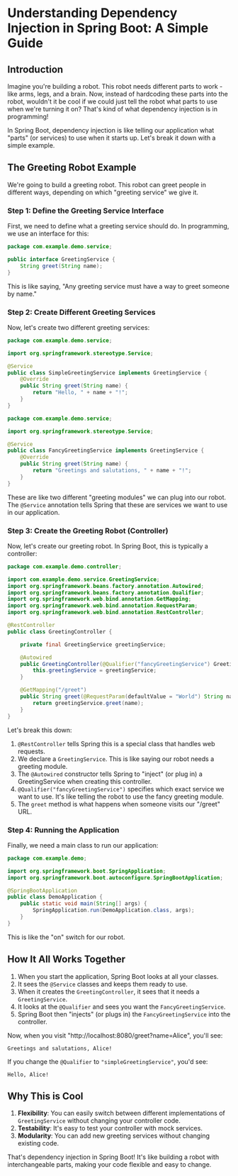 # Understanding Dependency Injection in Spring Boot: A Simple Guide

## Introduction

Imagine you're building a robot. This robot needs different parts to work - like arms, legs, and a brain. Now, instead of hardcoding these parts into the robot, wouldn't it be cool if we could just tell the robot what parts to use when we're turning it on? That's kind of what dependency injection is in programming!

In Spring Boot, dependency injection is like telling our application what "parts" (or services) to use when it starts up. Let's break it down with a simple example.

## The Greeting Robot Example

We're going to build a greeting robot. This robot can greet people in different ways, depending on which "greeting service" we give it.

### Step 1: Define the Greeting Service Interface

First, we need to define what a greeting service should do. In programming, we use an interface for this:

```java
package com.example.demo.service;

public interface GreetingService {
    String greet(String name);
}
```

This is like saying, "Any greeting service must have a way to greet someone by name."

### Step 2: Create Different Greeting Services

Now, let's create two different greeting services:

```java
package com.example.demo.service;

import org.springframework.stereotype.Service;

@Service
public class SimpleGreetingService implements GreetingService {
    @Override
    public String greet(String name) {
        return "Hello, " + name + "!";
    }
}
```

```java
package com.example.demo.service;

import org.springframework.stereotype.Service;

@Service
public class FancyGreetingService implements GreetingService {
    @Override
    public String greet(String name) {
        return "Greetings and salutations, " + name + "!";
    }
}
```

These are like two different "greeting modules" we can plug into our robot. The `@Service` annotation tells Spring that these are services we want to use in our application.

### Step 3: Create the Greeting Robot (Controller)

Now, let's create our greeting robot. In Spring Boot, this is typically a controller:

```java
package com.example.demo.controller;

import com.example.demo.service.GreetingService;
import org.springframework.beans.factory.annotation.Autowired;
import org.springframework.beans.factory.annotation.Qualifier;
import org.springframework.web.bind.annotation.GetMapping;
import org.springframework.web.bind.annotation.RequestParam;
import org.springframework.web.bind.annotation.RestController;

@RestController
public class GreetingController {

    private final GreetingService greetingService;

    @Autowired
    public GreetingController(@Qualifier("fancyGreetingService") GreetingService greetingService) {
        this.greetingService = greetingService;
    }

    @GetMapping("/greet")
    public String greet(@RequestParam(defaultValue = "World") String name) {
        return greetingService.greet(name);
    }
}
```

Let's break this down:

1. `@RestController` tells Spring this is a special class that handles web requests.
2. We declare a `GreetingService`. This is like saying our robot needs a greeting module.
3. The `@Autowired` constructor tells Spring to "inject" (or plug in) a GreetingService when creating this controller.
4. `@Qualifier("fancyGreetingService")` specifies which exact service we want to use. It's like telling the robot to use the fancy greeting module.
5. The `greet` method is what happens when someone visits our "/greet" URL.

### Step 4: Running the Application

Finally, we need a main class to run our application:

```java
package com.example.demo;

import org.springframework.boot.SpringApplication;
import org.springframework.boot.autoconfigure.SpringBootApplication;

@SpringBootApplication
public class DemoApplication {
    public static void main(String[] args) {
        SpringApplication.run(DemoApplication.class, args);
    }
}
```

This is like the "on" switch for our robot.

## How It All Works Together

1. When you start the application, Spring Boot looks at all your classes.
2. It sees the `@Service` classes and keeps them ready to use.
3. When it creates the `GreetingController`, it sees that it needs a `GreetingService`.
4. It looks at the `@Qualifier` and sees you want the `FancyGreetingService`.
5. Spring Boot then "injects" (or plugs in) the `FancyGreetingService` into the controller.

Now, when you visit "http://localhost:8080/greet?name=Alice", you'll see:
```
Greetings and salutations, Alice!
```

If you change the `@Qualifier` to `"simpleGreetingService"`, you'd see:
```
Hello, Alice!
```

## Why This is Cool

1. **Flexibility**: You can easily switch between different implementations of `GreetingService` without changing your controller code.
2. **Testability**: It's easy to test your controller with mock services.
3. **Modularity**: You can add new greeting services without changing existing code.

That's dependency injection in Spring Boot! It's like building a robot with interchangeable parts, making your code flexible and easy to change.
